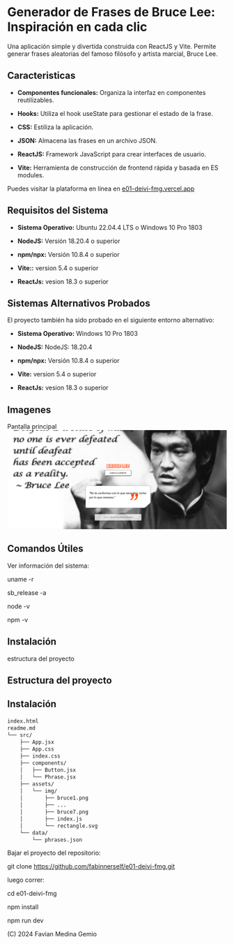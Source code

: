 # Generador de Frases de Bruce Lee: Inspiración en cada clic

Una aplicación simple y divertida construida con ReactJS y Vite. Permite generar frases aleatorias del famoso filósofo y artista marcial, Bruce Lee. 

## Caracteristicas

- **Componentes funcionales:**   Organiza la interfaz en componentes reutilizables. 

- **Hooks:** Utiliza el hook useState para gestionar el estado de la frase. 

- **CSS:**  Estiliza la aplicación. 

- **JSON:** Almacena las frases en un archivo JSON. 

- **ReactJS:**  Framework JavaScript para crear interfaces de usuario. 

- **Vite:**  Herramienta de construcción de frontend rápida y basada en ES modules. 
 
Puedes visitar la plataforma en línea en [e01-deivi-fmg.vercel.app](https://e01-deivi-fmg.vercel.app/)

## Requisitos del Sistema

- **Sistema Operativo:** Ubuntu 22.04.4 LTS o Windows 10 Pro 1803 

- **NodeJS:** Versión 18.20.4 o superior 

- **npm/npx:** Versión 10.8.4 o superior 

- **Vite::** version 5.4 o superior 

- **ReactJs:** vesion 18.3 o superior 
    
## Sistemas Alternativos Probados
El proyecto también ha sido probado en el siguiente entorno alternativo:

- **Sistema Operativo:** Windows 10 Pro 1803

- **NodeJS:** NodeJS: 18.20.4

- **npm/npx:** Versión 10.8.4 o superior 

- **Vite:** version 5.4 o superior 

- **ReactJs:** vesion 18.3 o superior 

## Imagenes

Pantalla principal ![main](brucelee.png)

## Comandos Útiles

Ver información del sistema:

uname -r

sb_release -a

node -v

npm -v

## Instalación

estructura del proyecto

## Estructura del proyecto

 ## Instalación

```
index.html
readme.md
└── src/
    ├── App.jsx
    ├── App.css
    ├── index.css
    ├── components/
    │   ├── Button.jsx
    │   └── Phrase.jsx
    ├── assets/
    │   └── img/
    │       ├── bruce1.png
    │       ├── ...
    │       ├── bruce7.png
    │       ├── index.js
    │       └── rectangle.svg
    └── data/
        └── phrases.json
```

Bajar el proyecto del repositorio:

git clone https://github.com/fabinnerself/e01-deivi-fmg.git

luego correr:

cd e01-deivi-fmg

npm install

npm run dev

(C) 2024 Favian Medina Gemio